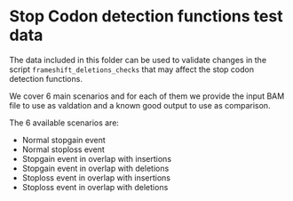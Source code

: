 # Stop Codon detection functions test data

The data included in this folder can be used to validate changes in the script `frameshift_deletions_checks` that may affect the stop codon detection functions.

We cover 6 main scenarios and for each of them we provide the input BAM file to use as valdation and a known good output to use as comparison.

The 6 available scenarios are:
- Normal stopgain event
- Normal stoploss event
- Stopgain event in overlap with insertions
- Stopgain event in overlap with deletions
- Stoploss event in overlap with insertions
- Stoploss event in overlap with deletions
